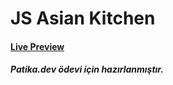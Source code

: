 # JS Asian Kitchen

#### [Live Preview](https://burak-kilic.github.io/JS-Asian-Kitchen/)

##### Patika.dev ödevi için hazırlanmıştır.